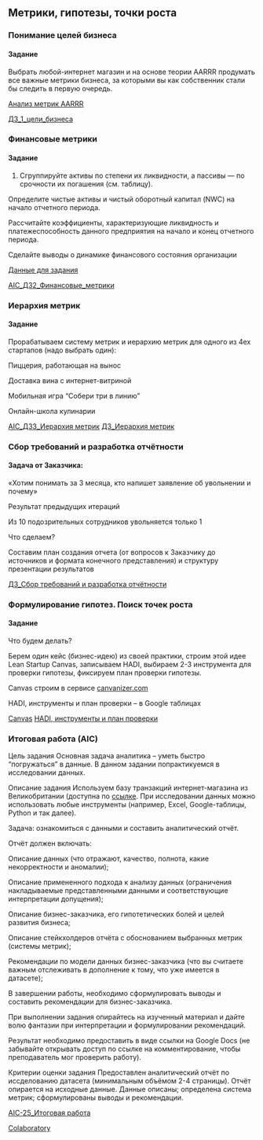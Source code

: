 ## Метрики, гипотезы, точки роста

### Понимание целей бизнеса

#### Задание
Выбрать любой-интернет магазин и на основе теории AARRR продумать все важные метрики бизнеса, за которыми вы как собственник стали бы следить в первую очередь.

[Анализ метрик AARRR](https://docs.google.com/document/d/1M5thRVzy30V3LfXoy9C0hr7ezYzyxfEZyIzcoPb5cdc/edit)

[ДЗ_1_цели_бизнеса](https://docs.google.com/document/d/1VlyxEv73QVc00SHh7PpS4TuNPkg-2UfRlASBUma0Zsk/edit)

### Финансовые метрики

#### Задание
1. Сгруппируйте активы по степени их ликвидности, а пассивы — по срочности их погашения (см. таблицу).

Определите чистые активы и чистый оборотный капитал (NWC) на начало отчетного периода.

Рассчитайте коэффициенты, характеризующие ликвидность и платежеспособность данного предприятия на начало и конец отчетного периода.

Сделайте выводы о динамике финансового состояния организации

[Данные для задания](https://docs.google.com/spreadsheets/d/1Jm7eGkDwovc-LaGTiqxz59q5yyO_pciJjwSIkNtW_ck/edit#gid=0)

[AIC_ДЗ2_Финансовые_метрики](https://docs.google.com/spreadsheets/d/1nmZLssMDxvoeuGu0cBDSLNYeA1y9UmfYbxBLrd4qkvI/edit#gid=795742999)

### Иерархия метрик

#### Задание
Прорабатываем систему метрик и иерархию метрик для одного из 4ех стартапов (надо выбрать один):

Пиццерия, работающая на вынос

Доставка вина с интернет-витриной

Мобильная игра “Собери три в линию”

Онлайн-школа кулинарии

[AIC_ДЗ3_Иерархия метрик](https://drive.google.com/file/d/10A7VtkitJaPTxCxJbTTprs8xI3hY84C2/view)
[ДЗ_Иерархия метрик](https://docs.google.com/document/d/1F_LOD4tZCQPoicdY74kE0L8c_2VvJzFi8YVuA7QPyMI/edit)

### Сбор требований и разработка отчётности

#### Задача от Заказчика:

«Хотим понимать за 3 месяца, кто напишет заявление об увольнении и почему»

Результат предыдущих итераций

Из 10 подозрительных сотрудников увольняется только 1

Что сделаем?

Составим план создания отчета (от вопросов к Заказчику до источников и формата конечного представления) и структуру презентации результатов

[ДЗ_Сбор требований и разработка отчётности](https://docs.google.com/document/d/16IPcSK9UTIgA4VIFpnqfB3DLkZQodvmAZi-6NSYxxp4/edit)

### Формулирование гипотез. Поиск точек роста

#### Задание

Что будем делать?

Берем один кейс (бизнес-идею) из своей практики, строим этой идее Lean Startup Canvas, записываем HADI, выбираем 2-3 инструмента для проверки гипотезы, фиксируем план проверки гипотезы.

Canvas строим в сервисе [canvanizer.com](https://canvanizer.com/)

HADI, инструменты и план проверки – в Google таблицах

[Canvas](https://canvanizer.com/canvas/rdS0PSd60UTBy)
[HADI, инструменты и план проверки](https://docs.google.com/spreadsheets/d/1nmZLssMDxvoeuGu0cBDSLNYeA1y9UmfYbxBLrd4qkvI/edit#gid=766137)

### Итоговая работа (AIC)

Цель задания
Основная задача аналитика – уметь быстро “погружаться” в данные.
В данном задании попрактикуемся в исследовании данных.

Описание задания
Используем базу транзакций интернет-магазина из Великобритании (доступна по [ссылке](https://docs.google.com/spreadsheets/d/1L1cOzBw-Muaf4YZnsqEOrw4kjEL5avx7SjcE6uzCt0Q/edit#gid=936717536). При исследовании данных можно использовать любые инструменты (например, Excel, Google-таблицы, Python и так далее).

Задача: ознакомиться с данными и составить аналитический отчёт.

Отчёт должен включать:

Описание данных (что отражают, качество, полнота, какие некорректности и аномалии);

Описание примененного подхода к анализу данных (ограничения накладываемые представленными данными и соответствующие интерпретации допущения);

Описание бизнес-заказчика, его гипотетических болей и целей развития бизнеса;

Описание стейкхолдеров отчёта с обоснованием выбранных метрик (системы метрик);

Рекомендации по модели данных бизнес-заказчика (что вы считаете важным отслеживать в дополнение к тому, что уже имеется в датасете);

В завершении работы, необходимо сформулировать выводы и составить рекомендации для бизнес-заказчика.

При выполнении задания опирайтесь на изученный материал и дайте волю фантазии при интерпретации и формулировании рекомендаций.

Результат необходимо предоставить в виде ссылки на Google Docs (не забывайте открывать доступ по ссылке на комментирование, чтобы преподаватель мог проверить работу).

Критерии оценки задания
Предоставлен аналитический отчёт по иссделованию датасета (минимальным объёмом 2-4 страницы).
Отчёт опирается на исходные данные.
Данные описаны; определена система метрик; сформулированы выводы и рекомендации.

[AIC-25_Итоговая работа](https://docs.google.com/document/d/12B8paYsNBTxsGrPeTWTL6R6oXiIUmpEazY9lhYPaR8A/edit#)

[Colaboratory](https://colab.research.google.com/drive/1kGL-jU70QEVmNT48CAFm5IWQs9wESW7j#scrollTo=l0Pu6ahb-vNX)
